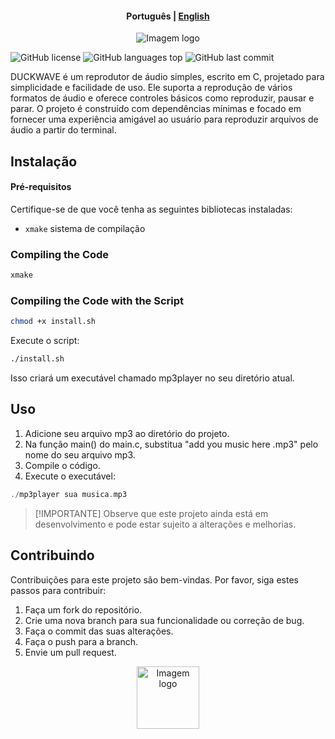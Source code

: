 <h4 align="center">
    <p>
        <b>Рortuguês</b> |
        <a href="https://github.com/alvarorichard/DuckWave/blob/main/README.md">English</a>
    </p>
</h4>


<p align="center">
  <img src="https://i.imgur.com/Ex4LsbU.png" alt="Imagem logo" />
</p>

![GitHub license](https://img.shields.io/github/license/alvarorichard/DuckWave)
![GitHub languages top](https://img.shields.io/github/languages/top/alvarorichard/DuckWave)
![GitHub last commit](https://img.shields.io/github/last-commit/alvarorichard/DuckWave)

DUCKWAVE é um reprodutor de áudio simples, escrito em C, projetado para simplicidade e facilidade de uso. Ele suporta a reprodução de vários formatos de áudio e oferece controles básicos como reproduzir, pausar e parar. O projeto é construído com dependências mínimas e focado em fornecer uma experiência amigável ao usuário para reproduzir arquivos de áudio a partir do terminal.


 ## Instalação


#### Pré-requisitos

Certifique-se de que você tenha as seguintes bibliotecas instaladas:

* `xmake` sistema de compilação



### Compiling the Code
```bash
xmake                   
```
### Compiling the Code with the Script
```bash
chmod +x install.sh
```
 Execute o script:
```bash
./install.sh
```

Isso criará um executável chamado mp3player no seu diretório atual.

## Uso

1. Adicione seu arquivo mp3 ao diretório do projeto.
2. Na função main() do main.c, substitua "add you music here .mp3" pelo nome do seu arquivo mp3.
3. Compile o código.
4. Execute o executável:

```C
./mp3player sua musica.mp3
```
>[!IMPORTANTE]
> Observe que este projeto ainda está em desenvolvimento e pode estar sujeito a alterações e melhorias.


## Contribuindo
Contribuições para este projeto são bem-vindas. Por favor, siga estes passos para contribuir:

1. Faça um fork do repositório.
2. Crie uma nova branch para sua funcionalidade ou correção de bug.
3. Faça o commit das suas alterações.
4. Faça o push para a branch.
5. Envie um pull request.

<p align="center">
  <img src="https://i.imgur.com/5nbPY1g.png" alt="Imagem logo" style="height: 100px;"/>
</p>

